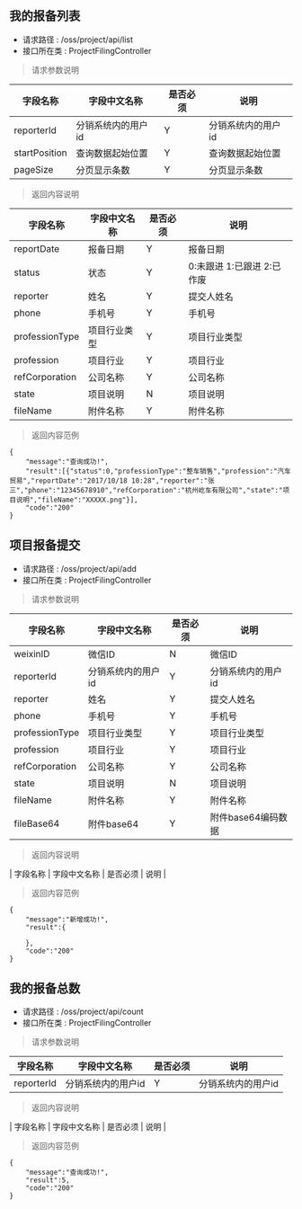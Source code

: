  ## 我的报备列表      
* 请求路径 : /oss/project/api/list
* 接口所在类 : ProjectFilingController

> 请求参数说明

| 字段名称 | 字段中文名称 | 是否必须 | 说明 |
| ---- | ---- | ---- | ---- |
| reporterId | 分销系统内的用户id | Y | 分销系统内的用户id |
| startPosition | 查询数据起始位置 | Y | 查询数据起始位置 |
| pageSize | 分页显示条数 | Y | 分页显示条数 |
	

> 返回内容说明

| 字段名称 | 字段中文名称 | 是否必须 | 说明 |
| ---- | ---- | ---- | ---- |
| reportDate | 报备日期 | Y | 报备日期 |
| status | 状态 | Y | 0:未跟进 1:已跟进 2:已作废 |
| reporter | 姓名 | Y | 提交人姓名 |
| phone | 手机号 | Y | 手机号 |
| professionType | 项目行业类型 | Y | 项目行业类型 |
| profession | 项目行业 | Y | 项目行业 |
| refCorporation | 公司名称 | Y | 公司名称 |
| state | 项目说明 | N | 项目说明 |
| fileName | 附件名称 | Y | 附件名称 |



> 返回内容范例

```
{
    "message":"查询成功!",
    "result":[{"status":0,"professionType":"整车销售","profession":"汽车贸易","reportDate":"2017/10/18 10:28","reporter":"张三","phone":"12345678910","refCorporation":"杭州屹车有限公司","state":"项目说明","fileName":"XXXXX.png"}],
    "code":"200"
}
```
 
 
 ##  项目报备提交      
* 请求路径 : /oss/project/api/add
* 接口所在类 : ProjectFilingController

> 请求参数说明

| 字段名称 | 字段中文名称 | 是否必须 | 说明 |
| ---- | ---- | ---- | ---- |
| weixinID | 微信ID | N | 微信ID |
| reporterId | 分销系统内的用户id | Y | 分销系统内的用户id |
| reporter | 姓名 | Y | 提交人姓名 |
| phone | 手机号 | Y | 手机号 |
| professionType | 项目行业类型 | Y | 项目行业类型 |
| profession | 项目行业 | Y | 项目行业 |
| refCorporation | 公司名称 | Y | 公司名称 |
| state | 项目说明 | N | 项目说明 |
| fileName | 附件名称 | Y | 附件名称 |
| fileBase64 | 附件base64 | Y | 附件base64编码数据 |
	

> 返回内容说明

| 字段名称 | 字段中文名称 | 是否必须 | 说明 |


> 返回内容范例

```
{
    "message":"新增成功!",
    "result":{
		
    },
    "code":"200"
}
```

 ## 我的报备总数      
* 请求路径 : /oss/project/api/count
* 接口所在类 : ProjectFilingController

> 请求参数说明

| 字段名称 | 字段中文名称 | 是否必须 | 说明 |
| ---- | ---- | ---- | ---- |
| reporterId | 分销系统内的用户id | Y | 分销系统内的用户id |
	

> 返回内容说明

| 字段名称 | 字段中文名称 | 是否必须 | 说明 |


> 返回内容范例

```
{
    "message":"查询成功!",
    "result":5,
    "code":"200"
}
```
